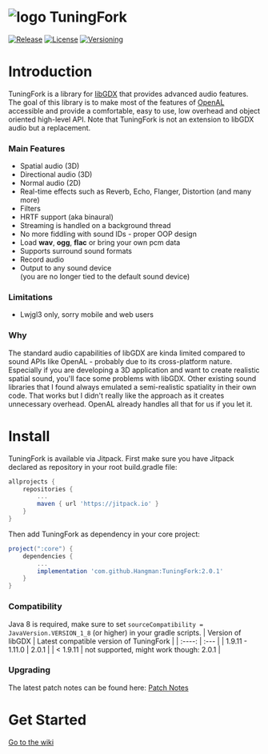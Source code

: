 # ![logo](https://github.com/Hangman/TuningFork/blob/master/pageBin/logo.png) TuningFork
[![Release](https://jitpack.io/v/Hangman/TuningFork.svg)](https://jitpack.io/#Hangman/TuningFork)
[![License](https://img.shields.io/badge/License-Apache%202.0-blue.svg)](https://opensource.org/licenses/Apache-2.0)
[![Versioning](https://img.shields.io/badge/semver-2.0.0-blue)](https://semver.org/)

# Introduction
TuningFork is a library for [libGDX](https://github.com/libgdx/libgdx) that provides advanced audio features. The goal of this library is to make most of the features of [OpenAL](https://github.com/kcat/openal-soft) accessible and provide a comfortable, easy to use, low overhead and object oriented high-level API. Note that TuningFork is not an extension to libGDX audio but a replacement.

### Main Features
* Spatial audio (3D)
* Directional audio (3D)
* Normal audio (2D)
* Real-time effects such as Reverb, Echo, Flanger, Distortion (and many more)
* Filters
* HRTF support (aka binaural)
* Streaming is handled on a background thread
* No more fiddling with sound IDs - proper OOP design
* Load **wav**, **ogg**, **flac** or bring your own pcm data
* Supports surround sound formats
* Record audio
* Output to any sound device<br>(you are no longer tied to the default sound device)

### Limitations
* Lwjgl3 only, sorry mobile and web users

### Why
The standard audio capabilities of libGDX are kinda limited compared to sound APIs like OpenAL - probably due to its cross-platform nature. Especially if you are developing a 3D application and want to create realistic spatial sound, you'll face some problems with libGDX. Other existing sound libraries that I found always emulated a semi-realistic spatiality in their own code. That works but I didn't really like the approach as it creates unnecessary overhead. OpenAL already handles all that for us if you let it. 

# Install
TuningFork is available via Jitpack.
First make sure you have Jitpack declared as repository in your root build.gradle file:
```groovy
allprojects {
    repositories {
        ...
        maven { url 'https://jitpack.io' }
    }
}
```

Then add TuningFork as dependency in your core project: 

```groovy
project(":core") {
    dependencies {
    	...
        implementation 'com.github.Hangman:TuningFork:2.0.1'
    }
}
```
### Compatibility
Java 8 is required, make sure to set `sourceCompatibility = JavaVersion.VERSION_1_8` (or higher) in your gradle scripts.
| Version of libGDX   | Latest compatible version of TuningFork  |
|      :----:         | :---                                     |
| 1.9.11 - 1.11.0     | 2.0.1                                    |
| < 1.9.11            | not supported, might work though: 2.0.1  |

### Upgrading
The latest patch notes can be found here: [Patch Notes](https://github.com/Hangman/TuningFork/wiki/Patch-Notes)

# Get Started
[Go to the wiki](https://github.com/Hangman/TuningFork/wiki)
